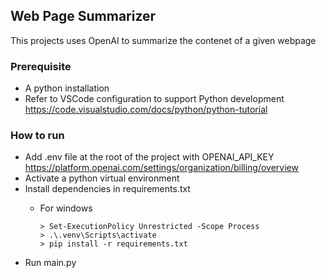 ## Web Page Summarizer

This projects uses OpenAI to summarize the contenet of a given webpage

### Prerequisite

 - A python installation
 - Refer to VSCode configuration to support Python development https://code.visualstudio.com/docs/python/python-tutorial

### How to run

- Add .env file at the root of the project with OPENAI_API_KEY https://platform.openai.com/settings/organization/billing/overview
- Activate a python virtual environment
- Install dependencies in requirements.txt
    - For windows

        ```
        > Set-ExecutionPolicy Unrestricted -Scope Process
        > .\.venv\Scripts\activate
        > pip install -r requirements.txt
        ```
- Run main.py

